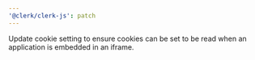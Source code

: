 ```yaml
---
'@clerk/clerk-js': patch
---
```


Update cookie setting to ensure cookies can be set to be read when an application is embedded in an iframe.
